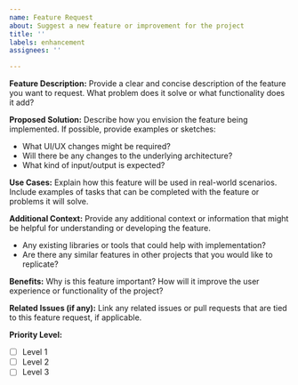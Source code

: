 ```yaml
---
name: Feature Request
about: Suggest a new feature or improvement for the project
title: ''
labels: enhancement
assignees: ''

---
```


**Feature Description:**
Provide a clear and concise description of the feature you want to request. What problem does it solve or what functionality does it add?

**Proposed Solution:**
Describe how you envision the feature being implemented. If possible, provide examples or sketches:
- What UI/UX changes might be required?
- Will there be any changes to the underlying architecture?
- What kind of input/output is expected?

**Use Cases:**
Explain how this feature will be used in real-world scenarios. Include examples of tasks that can be completed with the feature or problems it will solve.

**Additional Context:**
Provide any additional context or information that might be helpful for understanding or developing the feature.
- Any existing libraries or tools that could help with implementation?
- Are there any similar features in other projects that you would like to replicate?

**Benefits:**
Why is this feature important? How will it improve the user experience or functionality of the project?

**Related Issues (if any):**
Link any related issues or pull requests that are tied to this feature request, if applicable.

**Priority Level:**
- [ ] Level 1
- [ ] Level 2
- [ ] Level 3
